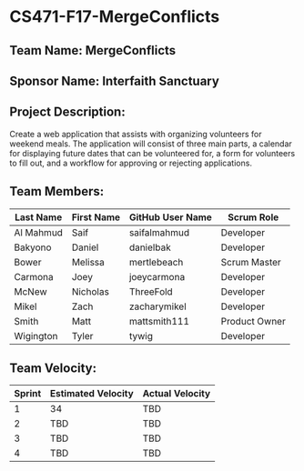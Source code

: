 # CS471-F17-MergeConflicts

## Team Name: MergeConflicts

## Sponsor Name: Interfaith Sanctuary

## Project Description:
Create a web application that assists with organizing volunteers for weekend meals. The application will consist of three main parts, a calendar for displaying future dates that can be volunteered for, a form for volunteers to fill out, and a workflow for approving or rejecting applications.

## Team Members:

Last Name       | First Name      | GitHub User Name     | Scrum Role
--------------- | --------------- | -------------------- | ---------------
Al Mahmud       | Saif            | saifalmahmud         | Developer
Bakyono         | Daniel          | danielbak            | Developer
Bower           | Melissa         | mertlebeach          | Scrum Master
Carmona         | Joey            | joeycarmona          | Developer
McNew           | Nicholas        | ThreeFold            | Developer
Mikel           | Zach            | zacharymikel         | Developer
Smith           | Matt            | mattsmith111         | Product Owner
Wigington       | Tyler           | tywig                | Developer





## Team Velocity:

Sprint | Estimated Velocity | Actual Velocity
------ | ------------------ | ---------------
1      | 34                 | TBD
2      | TBD                | TBD
3      | TBD                | TBD
4      | TBD                | TBD
